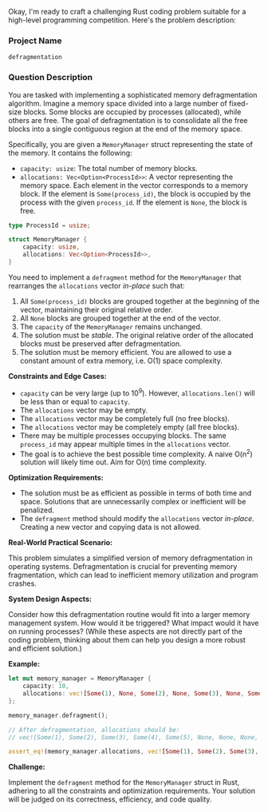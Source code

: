 Okay, I'm ready to craft a challenging Rust coding problem suitable for a high-level programming competition. Here's the problem description:

### Project Name

`defragmentation`

### Question Description

You are tasked with implementing a sophisticated memory defragmentation algorithm.  Imagine a memory space divided into a large number of fixed-size blocks. Some blocks are occupied by processes (allocated), while others are free. The goal of defragmentation is to consolidate all the free blocks into a single contiguous region at the end of the memory space.

Specifically, you are given a `MemoryManager` struct representing the state of the memory. It contains the following:

- `capacity: usize`:  The total number of memory blocks.
- `allocations: Vec<Option<ProcessId>>`:  A vector representing the memory space. Each element in the vector corresponds to a memory block. If the element is `Some(process_id)`, the block is occupied by the process with the given `process_id`. If the element is `None`, the block is free.

```rust
type ProcessId = usize;

struct MemoryManager {
    capacity: usize,
    allocations: Vec<Option<ProcessId>>,
}
```

You need to implement a `defragment` method for the `MemoryManager` that rearranges the `allocations` vector *in-place* such that:

1.  All `Some(process_id)` blocks are grouped together at the beginning of the vector, maintaining their original relative order.
2.  All `None` blocks are grouped together at the end of the vector.
3.  The `capacity` of the `MemoryManager` remains unchanged.
4.  The solution must be *stable*. The original relative order of the allocated blocks must be preserved after defragmentation.
5.  The solution must be memory efficient. You are allowed to use a constant amount of extra memory, i.e. O(1) space complexity.

**Constraints and Edge Cases:**

*   `capacity` can be very large (up to 10<sup>9</sup>). However, `allocations.len()` will be less than or equal to `capacity`.
*   The `allocations` vector may be empty.
*   The `allocations` vector may be completely full (no free blocks).
*   The `allocations` vector may be completely empty (all free blocks).
*   There may be multiple processes occupying blocks. The same `process_id` may appear multiple times in the `allocations` vector.
*   The goal is to achieve the best possible time complexity.  A naive O(n<sup>2</sup>) solution will likely time out.  Aim for O(n) time complexity.

**Optimization Requirements:**

*   The solution must be as efficient as possible in terms of both time and space.  Solutions that are unnecessarily complex or inefficient will be penalized.
*   The `defragment` method should modify the `allocations` vector *in-place*. Creating a new vector and copying data is not allowed.

**Real-World Practical Scenario:**

This problem simulates a simplified version of memory defragmentation in operating systems.  Defragmentation is crucial for preventing memory fragmentation, which can lead to inefficient memory utilization and program crashes.

**System Design Aspects:**

Consider how this defragmentation routine would fit into a larger memory management system. How would it be triggered? What impact would it have on running processes?  (While these aspects are not directly part of the coding problem, thinking about them can help you design a more robust and efficient solution.)

**Example:**

```rust
let mut memory_manager = MemoryManager {
    capacity: 10,
    allocations: vec![Some(1), None, Some(2), None, Some(3), None, Some(4), None, Some(5), None],
};

memory_manager.defragment();

// After defragmentation, allocations should be:
// vec![Some(1), Some(2), Some(3), Some(4), Some(5), None, None, None, None, None]

assert_eq!(memory_manager.allocations, vec![Some(1), Some(2), Some(3), Some(4), Some(5), None, None, None, None, None]);

```

**Challenge:**

Implement the `defragment` method for the `MemoryManager` struct in Rust, adhering to all the constraints and optimization requirements.  Your solution will be judged on its correctness, efficiency, and code quality.
